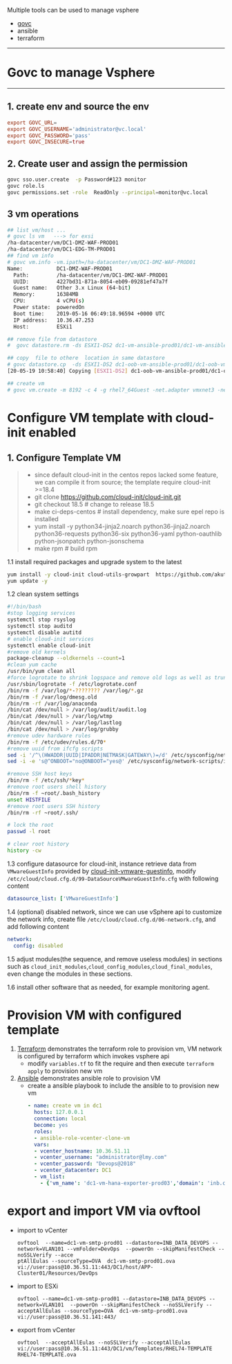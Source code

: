 Multiple tools can be used to manage vsphere

- [govc](https://github.com/vmware/govmomi)
- ansible
- terraform
---
# Govc to manage Vsphere
---
## 1. create env  and source the env 
```conf
export GOVC_URL= 
export GOVC_USERNAME='administrator@vc.local'
export GOVC_PASSWORD='pass'
export GOVC_INSECURE=true
```

## 2. Create user and assign the permission
```sh
govc sso.user.create  -p Password#123 monitor
govc role.ls 
govc permissions.set -role  ReadOnly --principal=monitor@vc.local
```
## 3 vm operations
```sh
## list vm/host ... 
# govc ls vm   ---> for exsi 
/ha-datacenter/vm/DC1-DMZ-WAF-PROD01
/ha-datacenter/vm/DC1-EDG-TM-PROD01
## find vm info 
# govc vm.info -vm.ipath=/ha-datacenter/vm/DC1-DMZ-WAF-PROD01
Name:           DC1-DMZ-WAF-PROD01
  Path:         /ha-datacenter/vm/DC1-DMZ-WAF-PROD01
  UUID:         4227bd31-871a-8054-eb09-09281ef47a7f
  Guest name:   Other 3.x Linux (64-bit)
  Memory:       16384MB
  CPU:          4 vCPU(s)
  Power state:  poweredOn
  Boot time:    2019-05-16 06:49:18.96594 +0000 UTC
  IP address:   10.36.47.253
  Host:         ESXi1

## remove file from datastore 
#  govc datastore.rm -ds ESXI1-DS2 dc1-vm-ansible-prod01/dc1-vm-ansible-prod01.vmdk

## copy  file to othere  location in same datastore
# govc datastore.cp  -ds ESXI1-DS2 dc1-oob-vm-ansible-prod01/dc1-oob-vm-ansible-prod01.vmdk dc1-vm-ansible-prod01/dc1-vm-ansible-prod01.vmdk
[20-05-19 10:58:40] Copying [ESXI1-DS2] dc1-oob-vm-ansible-prod01/dc1-oob-vm-ansible-prod01.vmdk to [ESXI1-DS2] dc1-vm-ansible-prod01/dc1-vm-ansible-prod01.vmdk...OK

## create vm 
# govc vm.create -m 8192 -c 4 -g rhel7_64Guest -net.adapter vmxnet3 -net=VLAN101  -ds=ESXI1-DS2  -disk=100G -disk.controller pvscsi dc1-vm-smtp-prod01


```


# Configure VM template with cloud-init enabled

## 1. Configure Template VM 

>-  since default cloud-init in the centos repos lacked some feature, we can compile it from source; the template require cloud-init >=18.4
> - git clone  https://github.com/cloud-init/cloud-init.git
> - git checkout 18.5 # change to release 18.5
> - make ci-deps-centos  # install dependency, make sure epel repo is installed
> - yum install -y python34-jinja2.noarch python36-jinja2.noarch python36-requests python36-six python36-yaml  python-oauthlib python-jsonpatch  python-jsonschema  
> - make rpm # build rpm

1.1 install required packages and upgrade system to the latest
  ```sh
  yum install -y cloud-init cloud-utils-growpart  https://github.com/akutz/cloud-init-vmware-guestinfo/releases/download/v1.1.0/cloud-init-vmware-guestinfo-1.1.0-1.el7.noarch.rpm lvm2 cloud-utils
  yum update -y
  ```

1.2 clean system settings
  ```sh
  #!/bin/bash
  #stop logging services
  systemctl stop rsyslog
  systemctl stop auditd
  systemctl disable autitd
  # enable cloud-init services
  systemctl enable cloud-init
  #remove old kernels
  package-cleanup --oldkernels --count=1
  #clean yum cache
  /usr/bin/yum clean all
  #force logrotate to shrink logspace and remove old logs as well as truncate logs
  /usr/sbin/logrotate -f /etc/logrotate.conf
  /bin/rm -f /var/log/*-???????? /var/log/*.gz
  /bin/rm -f /var/log/dmesg.old
  /bin/rm -rf /var/log/anaconda
  /bin/cat /dev/null > /var/log/audit/audit.log
  /bin/cat /dev/null > /var/log/wtmp
  /bin/cat /dev/null > /var/log/lastlog
  /bin/cat /dev/null > /var/log/grubby
  #remove udev hardware rules
  /bin/rm -f /etc/udev/rules.d/70*
  #remove uuid from ifcfg scripts
  sed -i '/^\(HWADDR|UUID|IPADDR|NETMASK|GATEWAY\)=/d' /etc/sysconfig/network-scripts/ifcfg-e*
  sed -i -e 's@^ONBOOT="no@ONBOOT="yes@' /etc/sysconfig/network-scripts/ifcfg-e*

  #remove SSH host keys
  /bin/rm -f /etc/ssh/*key*
  #remove root users shell history
  /bin/rm -f ~root/.bash_history
  unset HISTFILE
  #remove root users SSH history
  /bin/rm -rf ~root/.ssh/

  # lock the root 
  passwd -l root

  # clear root history
  history -cw
  ```

1.3 configure  datasource for cloud-init, instance retrieve data from `VMwareGuestInfo` provided by [cloud-init-vmware-guestinfo](https://github.com/vmware/cloud-init-vmware-guestinfo), modify `/etc/cloud/cloud.cfg.d/99-DataSourceVMwareGuestInfo.cfg` with following content
  ```yaml
  datasource_list: ['VMwareGuestInfo']
  ```
1.4 (optional) disabled network, since we can use vSphere api to customize the network info, create file `/etc/cloud/cloud.cfg.d/06-network.cfg`, and add following content
  ```yaml
  network:
    config: disabled
  ```

1.5 adjust modules(the sequence, and remove useless modules) in sections such as `cloud_init_modules`,`cloud_config_modules`,`cloud_final_modules`, even change the modules in these sections.

1.6 install other software that as needed, for example monitoring agent.



# Provision VM with configured template
1.  [Terraform](examples/terraform) demonstrates the terraform role to provision vm, VM network is configured by terraform which invokes vsphere api 
    - modify `variables.tf` to fit the require and then execute `terraform apply` to provision new vm
2. [Ansible](examples/ansible) demonstrates ansible role to  provision VM
    - create a ansible playbook to include the ansible to to provision new vm
      ```yaml
      - name: create vm in dc1
        hosts: 127.0.0.1
        connection: local
        become: yes
        roles:
        - ansible-role-vcenter-clone-vm
        vars:
        - vcenter_hostname: 10.36.51.11
        - vcenter_username: "administrator@lmy.com"
        - vcenter_password: "Devops@2018"
        - vcenter_datacenter: DC1
        - vm_list:
          - {'vm_name': 'dc1-vm-hana-exporter-prod03','domain': 'inb.cnsgas.com','template': 'RHEL74-TEMPLATE','vm_folder': '/DC1/vm/DevOps','vm_resource_pool': 'DevOps','vm_cluster': "APP-Cluster01", disks: [{'size_gb': 100, 'datastore': 'INB_DATA_DEVOPS'}],'vm_memory_size': '4096','vm_cpu_count': '2',networks: [{'name': 'VLAN101','ip': '10.36.52.162','netmask': '255.255.255.192','gateway': '10.36.52.129'}]
        ```


# export and import VM via ovftool
- import to vCenter 
  ```
  ovftool  --name=dc1-vm-smtp-prod01 --datastore=INB_DATA_DEVOPS --network=VLAN101 --vmFolder=DevOps  --powerOn --skipManifestCheck --noSSLVerify --acce
  ptAllEulas --sourceType=OVA  dc1-vm-smtp-prod01.ova vi://user:pass@10.36.51.11:443/DC1/host/APP-Cluster01/Resources/DevOps
  ```
- import to ESXi
  ```
  ovftool --name=dc1-vm-smtp-prod01 --datastore=INB_DATA_DEVOPS --network=VLAN101  --powerOn --skipManifestCheck --noSSLVerify --acceptAllEulas --sourceType=OVA  dc1-vm-smtp-prod01.ova vi://user:pass@10.36.51.141:443/
  ```
- export from vCenter 
  ```
  ovftool  --acceptAllEulas --noSSLVerify --acceptAllEulas vi://user:pass@10.36.51.11:443/DC1/vm/Templates/RHEL74-TEMPLATE RHEL74-TEMPLATE.ova
  ```

